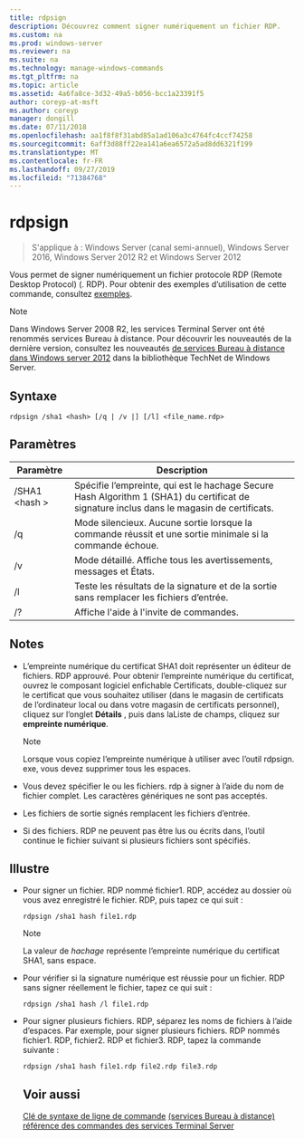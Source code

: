 ```yaml
---
title: rdpsign
description: Découvrez comment signer numériquement un fichier RDP.
ms.custom: na
ms.prod: windows-server
ms.reviewer: na
ms.suite: na
ms.technology: manage-windows-commands
ms.tgt_pltfrm: na
ms.topic: article
ms.assetid: 4a6fa8ce-3d32-49a5-b056-bcc1a23391f5
author: coreyp-at-msft
ms.author: coreyp
manager: dongill
ms.date: 07/11/2018
ms.openlocfilehash: aa1f8f8f31abd85a1ad106a3c4764fc4ccf74258
ms.sourcegitcommit: 6aff3d88ff22ea141a6ea6572a5ad8dd6321f199
ms.translationtype: MT
ms.contentlocale: fr-FR
ms.lasthandoff: 09/27/2019
ms.locfileid: "71384768"
---
```

# <a name="rdpsign"></a>rdpsign

>S'applique à : Windows Server (canal semi-annuel), Windows Server 2016, Windows Server 2012 R2 et Windows Server 2012

Vous permet de signer numériquement un fichier protocole RDP (Remote Desktop Protocol) (. RDP).
Pour obtenir des exemples d’utilisation de cette commande, consultez [exemples](#BKMK_examples).

> [!NOTE]
> Dans Windows Server 2008 R2, les services Terminal Server ont été renommés services Bureau à distance. Pour découvrir les nouveautés de la dernière version, consultez les nouveautés [de services Bureau à distance dans Windows server 2012](https://technet.microsoft.com/library/hh831527) dans la bibliothèque TechNet de Windows Server.

## <a name="syntax"></a>Syntaxe
```
rdpsign /sha1 <hash> [/q | /v |] [/l] <file_name.rdp>
```

## <a name="parameters"></a>Paramètres

|Paramètre|Description|
|-------|--------|
|/SHA1 \<hash >|Spécifie l’empreinte, qui est le hachage Secure Hash Algorithm 1 (SHA1) du certificat de signature inclus dans le magasin de certificats.|
|/q|Mode silencieux. Aucune sortie lorsque la commande réussit et une sortie minimale si la commande échoue.|
|/v|Mode détaillé. Affiche tous les avertissements, messages et États.|
|/l|Teste les résultats de la signature et de la sortie sans remplacer les fichiers d’entrée.|
|/?|Affiche l'aide à l'invite de commandes.|

## <a name="remarks"></a>Notes
-   L’empreinte numérique du certificat SHA1 doit représenter un éditeur de fichiers. RDP approuvé. Pour obtenir l’empreinte numérique du certificat, ouvrez le composant logiciel enfichable Certificats, double-cliquez sur le certificat que vous souhaitez utiliser (dans le magasin de certificats de l’ordinateur local ou dans votre magasin de certificats personnel), cliquez sur l’onglet **Détails** , puis dans laListe de champs, cliquez sur **empreinte numérique**.

    > [!NOTE]
    > Lorsque vous copiez l’empreinte numérique à utiliser avec l’outil rdpsign. exe, vous devez supprimer tous les espaces.

-   Vous devez spécifier le ou les fichiers. rdp à signer à l’aide du nom de fichier complet. Les caractères génériques ne sont pas acceptés.
-   Les fichiers de sortie signés remplacent les fichiers d’entrée.
-   Si des fichiers. RDP ne peuvent pas être lus ou écrits dans, l’outil continue le fichier suivant si plusieurs fichiers sont spécifiés.

## <a name="BKMK_examples"></a>Illustre
- Pour signer un fichier. RDP nommé fichier1. RDP, accédez au dossier où vous avez enregistré le fichier. RDP, puis tapez ce qui suit :
  ```
  rdpsign /sha1 hash file1.rdp
  ```
  > [!NOTE]
  > La valeur de *hachage* représente l’empreinte numérique du certificat SHA1, sans espace.
- Pour vérifier si la signature numérique est réussie pour un fichier. RDP sans signer réellement le fichier, tapez ce qui suit :
  ```
  rdpsign /sha1 hash /l file1.rdp
  ```
- Pour signer plusieurs fichiers. RDP, séparez les noms de fichiers à l’aide d’espaces. Par exemple, pour signer plusieurs fichiers. RDP nommés fichier1. RDP, fichier2. RDP et fichier3. RDP, tapez la commande suivante :
  ```
  rdpsign /sha1 hash file1.rdp file2.rdp file3.rdp
  ```
  ## <a name="see-also"></a>Voir aussi
  [Clé de syntaxe de ligne de commande](command-line-syntax-key.md)
  [ &#40;services Bureau à distance&#41; référence des commandes des services Terminal Server](remote-desktop-services-terminal-services-command-reference.md)
